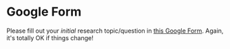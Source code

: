 # Google Form


Please fill out your _initial_ research topic/question in [this Google Form](https://forms.gle/n5CAX9w8SUL3PfDN8).
Again, it's totally OK if things change!
